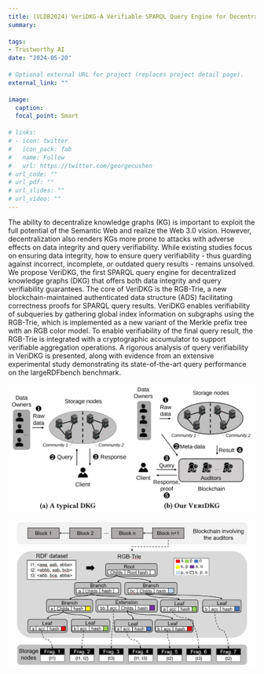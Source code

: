 ```yaml
---
title: (VLDB2024) VeriDKG-A Verifiable SPARQL Query Engine for Decentralized Knowledge Graphs
summary: 

tags:
- Trustworthy AI
date: "2024-05-20"

# Optional external URL for project (replaces project detail page).
external_link: ""

image:
  caption: 
  focal_point: Smart

# links:
# - icon: twitter
#   icon_pack: fab
#   name: Follow
#   url: https://twitter.com/georgecushen
# url_code: ""
# url_pdf: ""
# url_slides: ""
# url_video: ""
---
```


The ability to decentralize knowledge graphs (KG) is important to exploit the full potential of the Semantic Web and realize the Web 3.0 vision. However, decentralization also renders KGs more prone to attacks with adverse effects on data integrity and query verifiability. While existing studies focus on ensuring data integrity, how to ensure query verifiability - thus guarding against incorrect, incomplete, or outdated query results - remains unsolved. We propose VeriDKG, the first SPARQL query engine for decentralized knowledge graphs (DKG) that offers both data integrity and query verifiability guarantees. The core of VeriDKG is the RGB-Trie, a new blockchain-maintained authenticated data structure (ADS) facilitating correctness proofs for SPARQL query results. VeriDKG enables verifiability of subqueries by gathering global index information on subgraphs using the RGB-Trie, which is implemented as a new variant of the Merkle prefix tree with an RGB color model. To enable verifiability of the final query result, the RGB-Trie is integrated with a cryptographic accumulator to support verifiable aggregation operations. A rigorous analysis of query verifiability in VeriDKG is presented, along with evidence from an extensive experimental study demonstrating its state-of-the-art query performance on the largeRDFbench benchmark.

![](3.png)

![](2.png)

